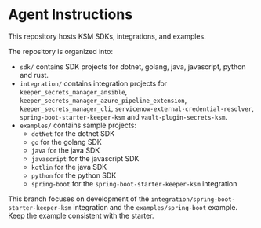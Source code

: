 # Agent Instructions

This repository hosts KSM SDKs, integrations, and examples.

The repository is organized into:

- `sdk/` contains SDK projects for dotnet, golang, java, javascript,
  python and rust.
- `integration/` contains integration projects for
  `keeper_secrets_manager_ansible`,
  `keeper_secrets_manager_azure_pipeline_extension`,
  `keeper_secrets_manager_cli`, `servicenow-external-credential-resolver`,
  `spring-boot-starter-keeper-ksm` and `vault-plugin-secrets-ksm`.
- `examples/` contains sample projects:
  - `dotNet` for the dotnet SDK
  - `go` for the golang SDK
  - `java` for the java SDK
  - `javascript` for the javascript SDK
  - `kotlin` for the java SDK
  - `python` for the python SDK
  - `spring-boot` for the `spring-boot-starter-keeper-ksm` integration

This branch focuses on development of the `integration/spring-boot-starter-keeper-ksm`
integration and the `examples/spring-boot` example. Keep the example consistent
with the starter.
